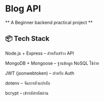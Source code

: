 # Blog API
** A Beginner backend practical project **

## 📦 Tech Stack
Node.js + Express – สำหรับสร้าง API

MongoDB + Mongoose – ฐานข้อมูล NoSQL ใช้ง่าย

JWT (jsonwebtoken) – สำหรับ Auth

dotenv – จัดการตัวแปรลับ

bcrypt – เข้ารหัสรหัสผ่าน